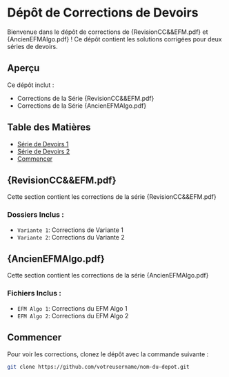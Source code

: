 # Dépôt de Corrections de Devoirs

Bienvenue dans le dépôt de corrections de {RevisionCC&&EFM.pdf} et {AncienEFMAlgo.pdf} ! Ce dépôt contient les solutions corrigées pour deux séries de devoirs.

## Aperçu

Ce dépôt inclut :
- Corrections de la Série  {RevisionCC&&EFM.pdf}
- Corrections de la Série {AncienEFMAlgo.pdf}

## Table des Matières

- [Série de Devoirs 1](#série-de-devoirs-1)
- [Série de Devoirs 2](#série-de-devoirs-2)
- [Commencer](#commencer)
##  {RevisionCC&&EFM.pdf}

Cette section contient les corrections de la  série  {RevisionCC&&EFM.pdf}

### Dossiers Inclus :
- `Variante 1`: Corrections de Variante 1
- `Variante 2`: Corrections du Variante 2

##  {AncienEFMAlgo.pdf}

Cette section contient les corrections de la série   {AncienEFMAlgo.pdf}

### Fichiers Inclus :
- `EFM Algo 1`: Corrections du EFM Algo 1
- `EFM Algo 2`: Corrections du EFM Algo 2

## Commencer

Pour voir les corrections, clonez le dépôt avec la commande suivante :

```bash
git clone https://github.com/votreusername/nom-du-depot.git
